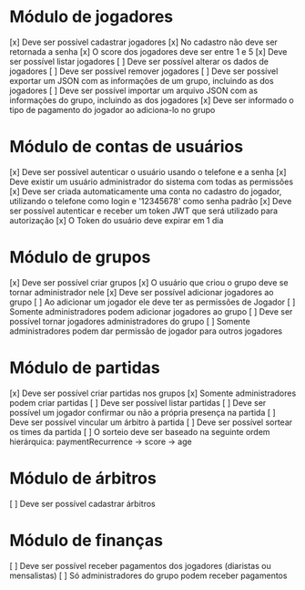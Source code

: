 
# Módulo de jogadores
[x] Deve ser possível cadastrar jogadores
[x] No cadastro não deve ser retornada a senha
[x] O score dos jogadores deve ser entre 1 e 5
[x] Deve ser possível listar jogadores
[ ] Deve ser possível alterar os dados de jogadores
[ ] Deve ser possível remover jogadores
[ ] Deve ser possível exportar um JSON com as informações de um grupo, incluindo as dos jogadores
[ ] Deve ser possível importar um arquivo JSON com as informações do grupo, incluindo as dos jogadores
[x] Deve ser informado o tipo de pagamento do jogador ao adiciona-lo no grupo

# Módulo de contas de usuários
[x] Deve ser possível autenticar o usuário usando o telefone e a senha
[x] Deve existir um usuário administrador do sistema com todas as permissões
[x] Deve ser criada automaticamente uma conta no cadastro do jogador, utilizando o telefone como login e '12345678' como senha padrão
[x] Deve ser possível autenticar e receber um token JWT que será utilizado para autorização
[x] O Token do usuário deve expirar em 1 dia

# Módulo de grupos
[x] Deve ser possível criar grupos
[x] O usuário que criou o grupo deve se tornar administrador nele
[x] Deve ser possível adicionar jogadores ao grupo
[ ] Ao adicionar um jogador ele deve ter as permissões de Jogador
[ ] Somente administradores podem adicionar jogadores ao grupo
[ ] Deve ser possível tornar jogadores administradores do grupo
[ ] Somente administradores podem dar permissão de jogador para outros jogadores

# Módulo de partidas
[x] Deve ser possível criar partidas nos grupos
[x] Somente administradores podem criar partidas
[ ] Deve ser possível listar partidas
[ ] Deve ser possível um jogador confirmar ou não a própria presença na partida
[ ] Deve ser possível vincular um árbitro à partida
[ ] Deve ser possível sortear os times da partida
[ ] O sorteio deve ser baseado na seguinte ordem hierárquica: paymentRecurrence -> score -> age

# Módulo de árbitros
[ ] Deve ser possível cadastrar árbitros

# Módulo de finanças
[ ] Deve ser possível receber pagamentos dos jogadores (diaristas ou mensalistas)
[ ] Só administradores do grupo podem receber pagamentos
